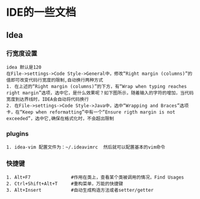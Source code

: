 # IDE的一些文档

## Idea
### 行宽度设置
```
idea 默认是120
在File->settings->Code Style->General中，修改“Right margin (columns)”的值即可改变代码行宽度的限制,自动换行两种方式
1. 在上述的“Right margin (columns)”的下方，有“Wrap when typing reaches right margin”选项，选中它，是什么效果呢？如下图所示，随着输入的字符的增加，当代码宽度到达界线时，IDEA会自动将代码换行
2. 在File->settings->Code Style->Java中，选中“Wrapping and Braces”选项卡，在“Keep when reformatting”中有一个“Ensure rigth margin is not exceeded”，选中它,确保在格式化时，不会超出限制
```



### plugins 

    1. idea-vim 配置文件为：~/.ideavimrc  然后就可以配置基本的vim命令


### 快捷键

```
1. Alt+F7               #作用在类上，查看某个类被调用的情况，Find Usages
2. Ctrl+Shift+Alt+T     #重构菜单，万能的快捷键
3. Alt+Insert           #自动生成构造方法或者setter/getter
```
